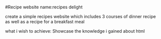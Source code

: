 #Recipe website
name:recipes delight

create a simple recipes website which includes 3 courses of dinner recipe as well as a recipe for a breakfast meal

what i wish to achieve:
   Showcase the knowledge i gained about html


